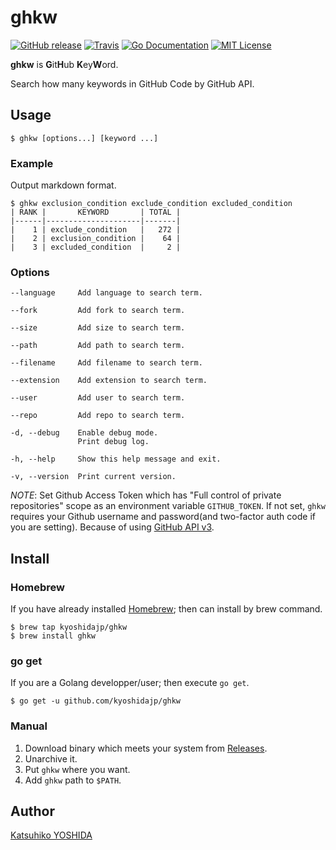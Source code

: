 # ghkw

[![GitHub release](https://img.shields.io/github/release/kyoshidajp/ghkw.svg?style=flat-square)][release]
[![Travis](https://travis-ci.org/kyoshidajp/ghkw.svg?branch=master)](https://travis-ci.org/kyoshidajp/ghkw)
[![Go Documentation](http://img.shields.io/badge/go-documentation-blue.svg?style=flat-square)][godocs]
[![MIT License](http://img.shields.io/badge/license-MIT-blue.svg?style=flat-square)][license]

[release]: https://github.com/kyoshidajp/ghkw/releases
[license]: https://github.com/kyoshidajp/ghkw/blob/master/LICENSE
[godocs]: http://godoc.org/github.com/kyoshidajp/ghkw

**ghkw** is **G**it**H**ub **K**ey**W**ord.

Search how many keywords in GitHub Code by GitHub API.

## Usage

```
$ ghkw [options...] [keyword ...]
```

### Example

Output markdown format.

```
$ ghkw exclusion_condition exclude_condition excluded_condition
| RANK |       KEYWORD       | TOTAL |
|------|---------------------|-------|
|    1 | exclude_condition   |   272 |
|    2 | exclusion_condition |    64 |
|    3 | excluded_condition  |     2 |
```

### Options

```
--language     Add language to search term.

--fork         Add fork to search term.

--size         Add size to search term.

--path         Add path to search term.

--filename     Add filename to search term.

--extension    Add extension to search term.

--user         Add user to search term.

--repo         Add repo to search term.

-d, --debug    Enable debug mode.
               Print debug log.

-h, --help     Show this help message and exit.

-v, --version  Print current version.
```

*NOTE*: Set Github Access Token which has "Full control of private repositories" scope as an environment variable `GITHUB_TOKEN`. If not set, `ghkw` requires your Github username and password(and two-factor auth code if you are setting). Because of using [GitHub API v3](https://developer.github.com/v3/).

## Install

### Homebrew

If you have already installed [Homebrew](http://brew.sh/); then can install by brew command.

```
$ brew tap kyoshidajp/ghkw
$ brew install ghkw
```

### go get

If you are a Golang developper/user; then execute `go get`.

```
$ go get -u github.com/kyoshidajp/ghkw
```

### Manual

1. Download binary which meets your system from [Releases](release).
1. Unarchive it.
1. Put `ghkw` where you want.
1. Add `ghkw` path to `$PATH`.

## Author

[Katsuhiko YOSHIDA](https://github.com/kyoshidajp)
